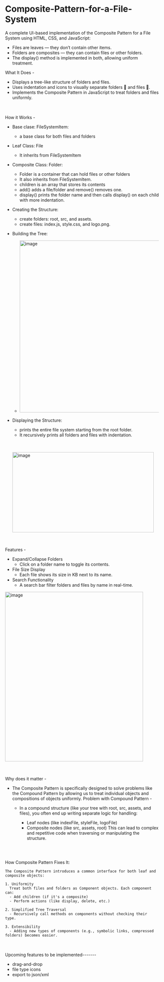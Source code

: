 # Composite-Pattern-for-a-File-System
A complete UI-based implementation of the Composite Pattern for a File System using HTML, CSS, and JavaScript:

  - Files are leaves — they don’t contain other items.
  - Folders are composites — they can contain files or other folders.
  - The display() method is implemented in both, allowing uniform treatment.


What It Does -

  - Displays a tree-like structure of folders and files.
  - Uses indentation and icons to visually separate folders 📁 and files 📄.
  - Implements the Composite Pattern in JavaScript to treat folders and files uniformly.

<br></br>
How it Works - 
  * Base clase: FileSystemItem:
      - a base class for both files and folders
  * Leaf Class: File
      - It inherits from FileSystemItem
  * Composite Class: Folder:
      - Folder is a container that can hold files or other folders
      - It also inherits from FileSystemItem.
      - children is an array that stores its contents
      - add() adds a file/folder and remove() removes one.
      - display() prints the folder name and then calls display() on each child with more indentation.
  * Creating the Structure:
      - create folders: root, src, and assets.
      - create files: index.js, style.css, and logo.png.
  * Building the Tree:

    
      - <img width="740" height="564" alt="image" src="https://github.com/user-attachments/assets/3ac8c671-95f3-40b3-9cdb-43ffab4e1195" />
  * Displaying the Structure:
      - prints the entire file system starting from the root folder.
      - It recursively prints all folders and files with indentation.



      <br></br>
      <img width="463" height="263" alt="image" src="https://github.com/user-attachments/assets/d0af5980-c049-4de5-8916-65a6834ebe04" />


<br></br>
Features - 
  - Expand/Collapse Folders
    - Click on a folder name to toggle its contents.
  - File Size Display
    - Each file shows its size in KB next to its name.
  - Search Functionality
    - A search bar filter folders and files by name in real-time.

<img width="452" height="556" alt="image" src="https://github.com/user-attachments/assets/8e44edd0-5d4b-459d-ac7c-1c38948352f3" />

<br></br>
Why does it matter -
  - The Composite Pattern is specifically designed to solve problems like the Compound Pattern by allowing us to treat individual objects and compositions of objects uniformly.
  Problem with Compound Pattern -
    - In a compound structure (like your tree with root, src, assets, and files), you often end up writing separate logic for handling:

      * Leaf nodes (like indexFile, styleFile, logoFile)
      * Composite nodes (like src, assets, root)
  This can lead to complex and repetitive code when traversing or manipulating the structure.

<br></br>

How Composite Pattern Fixes It:

    The Composite Pattern introduces a common interface for both leaf and composite objects:

    1. Uniformity
      Treat both files and folders as Component objects. Each component can:
      - Add children (if it's a composite)
      - Perform actions (like display, delete, etc.)
      
    2. Simplified Tree Traversal
      - Recursively call methods on components without checking their type.
    
    3. Extensibility
      - Adding new types of components (e.g., symbolic links, compressed folders) becomes easier.

<br></br>
Upcoming features to be implemented-------
  - drag-and-drop
  - file type icons
  - export to json/xml 
